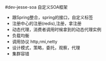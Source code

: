 #dev-jesse-soa
	自定义SOA框架

- 跟Spring整合，spring的接口，自定义标签
- 注册中心的注册(redis),注册，拿注册
- 动态代理，消费者调用时候拿到的动态代理实例
- 负载均衡
- 调用协议 http,rmi,netty
- 设计模式，策略，委托，观察，代理
- 集群容错




